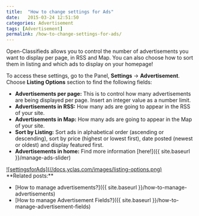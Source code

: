 ```yaml
---
title:  "How to change settings for Ads"
date:   2015-03-24 12:51:50
categories: Advertisement
tags: [Advertisement]
permalink: /how-to-change-settings-for-ads/
---
```

Open-Classifieds allows you to control the number of advertisements you want to display per page, in RSS and Map. You can also choose how to sort them in listing and which ads to display on your homepage!

To access these settings, go to the Panel, **Settings** -> **Advertisement**. Choose **Listing Options** section to find the following fields: 

+ **Advertisements per page:** This is to control how many advertisements are being displayed per page. Insert an integer value as a number limit.
+ **Advertisements in RSS:** How many ads are going to appear in the RSS of your site.
+ **Advertisements in Map:** How many ads are going to appear in the Map of your site.
+ **Sort by Listing:** Sort ads in alphabetical order (ascending or descending), sort by price (highest or lowest first), date posted (newest or oldest) and display featured first.
+ **Advertisements in home:** Find more information [here!]({{ site.baseurl }}/manage-ads-slider)

<a href="//docs.yclas.com/images/listing-options.png" class="thumbnail gallery-item" data-gallery>
![settingsforAds](//docs.yclas.com/images/listing-options.png) 
</a>

<br>
**Related posts:**

* [How to manage advertisements?]({{ site.baseurl }}/how-to-manage-advertisements)
* [How to manage Advertisement Fields?]({{ site.baseurl }}/how-to-manage-advertisement-fields)

